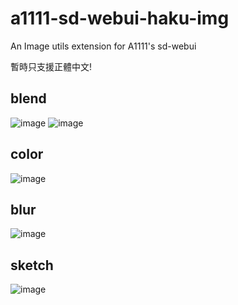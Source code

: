 # a1111-sd-webui-haku-img
An Image utils extension for A1111's sd-webui

暫時只支援正體中文!

## blend
![image](https://user-images.githubusercontent.com/59680068/212818517-74c83a03-8083-4cc2-b60b-439e451c62ad.png)
![image](https://user-images.githubusercontent.com/59680068/212818530-f265fe56-27d3-4809-9bdb-49a6d629b9de.png)



## color
![image](https://user-images.githubusercontent.com/59680068/212818319-fe841355-7457-41f4-b313-15babe4ceaa0.png)


## blur
![image](https://user-images.githubusercontent.com/59680068/212818343-4754764a-cd3d-4591-a823-a065bdc7b934.png)


## sketch
![image](https://user-images.githubusercontent.com/59680068/212818424-446ec5f6-246f-4bdd-80cb-8b8ff171cca4.png)
